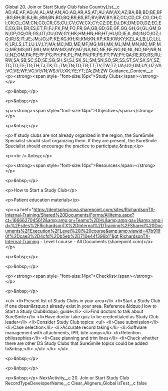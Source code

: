 <?xml version="1.0" encoding="utf-8"?>
<CustomMetadata xmlns="http://soap.sforce.com/2006/04/metadata" xmlns:xsi="http://www.w3.org/2001/XMLSchema-instance" xmlns:xsd="http://www.w3.org/2001/XMLSchema">
  <label>Global 20. Join or Start Study Club</label>
  <protected>false</protected>
  <values>
    <field>CountryList__c</field>
    <value xsi:type="xsd:string">AD;AE;AF;AG;AI;AL;AM;AN;AO;AQ;AR;AS;AT;AU;AW;AX;AZ;BA;BB;BD;BE;BF;BG;BH;BI;BJ;BL;BM;BN;BO;BQ;BR;BS;BT;BV;BW;BY;BZ;CC;CD;CF;CG;CH;CI;CK;CL;CM;CN;CO;CR;CS;CU;CV;CW;CX;CY;CZ;DE;DJ;DK;DM;DO;DZ;EC;EE;EG;EH;ER;ES;ET;FI;FJ;FK;FM;FO;FR;GA;GB;GD;GE;GF;GG;GH;GI;GL;GM;GN;GP;GQ;GR;GS;GT;GU;GW;GY;HK;HM;HN;HR;HT;HU;ID;IE;IL;IM;IN;IO;IOZ;IQ;IR;IS;IT;JE;JM;JO;JP;KE;KG;KH;KI;KM;KN;KP;KR;KW;KY;KZ;LA;LB;LC;LI;LK;LR;LS;LT;LU;LV;LY;MA;MC;MD;ME;MF;MG;MH;MK;ML;MM;MN;MO;MP;MQ;MR;MS;MT;MU;MV;MW;MX;MY;MZ;NA;NC;NE;NF;NG;NI;NL;NO;NP;NR;NU;NZ;OM;PA;PE;PF;PG;PH;PK;PL;PM;PN;PR;PS;PT;PW;PY;QA;RE;RO;RS;RU;RW;SA;SB;SC;SD;SE;SG;SH;SI;SJ;SK;SL;SM;SN;SO;SR;SS;ST;SV;SX;SY;SZ;TC;TD;TF;TG;TH;TJ;TK;TL;TM;TN;TO;TR;TT;TV;TW;TZ;UA;UG;UM;UY;UZ;VA;VC;VE;WF;VG;VI;VN;WS;VU;XK;YE;YT;ZA;ZM;ZW</value>
  </values>
  <values>
    <field>Guidance_Content__c</field>
    <value xsi:type="xsd:string">&lt;p&gt;&lt;strong&gt;&lt;span style="font-size:16px"&gt;Study Clubs&lt;/span&gt;&lt;/strong&gt;&lt;/p&gt;

&lt;p&gt;&amp;nbsp;&lt;/p&gt;

&lt;p&gt;&amp;nbsp;&lt;/p&gt;

&lt;p&gt;&lt;strong&gt;&lt;span style="font-size:14px"&gt;Objective&lt;/span&gt;&lt;/strong&gt;&lt;/p&gt;

&lt;p&gt;&amp;nbsp;&lt;/p&gt;

&lt;p&gt;If study clubs are not already organized in the region, the SureSmile Specialist should start organizing them. If they are present, the SureSmile Specialist should encourage the practice to participate.&amp;nbsp;&lt;/p&gt;

&lt;p&gt;&lt;br /&gt;
&amp;nbsp;&lt;/p&gt;

&lt;p&gt;&lt;strong&gt;&lt;span style="font-size:14px"&gt;Resources&lt;/span&gt;&lt;/strong&gt;&lt;/p&gt;

&lt;p&gt;&amp;nbsp;&lt;/p&gt;

&lt;p&gt;How to Start a Study Club&lt;/p&gt;

&lt;p&gt;Patient education materials&lt;/p&gt;

&lt;p&gt;&lt;a href="https://dentsplysirona.sharepoint.com/sites/RichardsonTX-Internal-Training/Shared%20Documents/Forms/AllItems.aspx?ct=1666627045612&amp;amp;or=Teams%2DHL&amp;amp;ga=1&amp;amp;id=%2Fsites%2FRichardsonTX%2DInternal%2DTraining%2FShared%20Documents%2FExecution%2FLevel%20I%20course&amp;amp;viewid=47b9190f%2Dcae3%2D4cfd%2Db5eb%2D710e44f396b1"&gt;RichardsonTX-Internal-Training - Level I course - All Documents (sharepoint.com)&lt;/a&gt;&lt;/p&gt;

&lt;p&gt;&amp;nbsp;&lt;/p&gt;

&lt;p&gt;&amp;nbsp;&lt;/p&gt;

&lt;p&gt;&lt;strong&gt;&lt;span style="font-size:14px"&gt;Checklist&lt;/span&gt;&lt;/strong&gt;&lt;/p&gt;

&lt;p&gt;&amp;nbsp;&lt;/p&gt;

&lt;ul&gt;
&lt;li&gt;Present list of Study Clubs in your area&lt;/li&gt;
&lt;li&gt;Start a Study Club if one doesn&amp;rsquo;t already exist in your area. Reference &amp;ldquo;How to Start a Study Club&amp;rdquo; guide&lt;/li&gt;
&lt;li&gt;Find doctors to talk about SureSmile&lt;/li&gt;
&lt;li&gt;Have doctor take quiz to be credentialed as Study Club leader&lt;/li&gt;
&lt;li&gt;Consider Study Club topics:
&lt;ul&gt;
&lt;li&gt;Case submission&lt;/li&gt;
&lt;li&gt;Case selection&lt;/li&gt;
&lt;li&gt;Accurate record taking&lt;/li&gt;
&lt;li&gt;Software management with attachments, IPR, bite ramps&lt;/li&gt;
&lt;li&gt;Retention philosophies&lt;/li&gt;
&lt;li&gt;Case planning and trim lines&lt;/li&gt;
&lt;li&gt;Check whether there are other DS Study Clubs that SureSmile topics could be added to&amp;nbsp;&lt;/li&gt;
&lt;/ul&gt;
&lt;/li&gt;
&lt;/ul&gt;

&lt;p&gt;&amp;nbsp;&lt;/p&gt;

&lt;p&gt;&amp;nbsp;&lt;/p&gt;

&lt;p&gt;&amp;nbsp;&lt;/p&gt;</value>
</values>
<values>
<field>NextActivity__c</field>
<value xsi:type="xsd:string">20. Join or Start Study Club</value>
</values>
<values>
<field>RecordTypeDeveloperName__c</field>
<value xsi:type="xsd:string">Clear_Aligners_Global</value>
</values>
<values>
<field>isTest__c</field>
<value xsi:type="xsd:boolean">false</value>
</values>
</CustomMetadata>